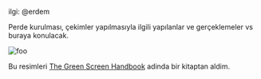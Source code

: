 ilgi: @erdem

Perde kurulması, çekimler yapılmasıyla ilgili yapılanlar ve gerçeklemeler vs buraya konulacak.

![foo](http://github.com/19bal/gait/blob/master/3-perde/croma1.png)

Bu resimleri [The Green Screen Handbook] adinda bir kitaptan aldim.

[The Green Screen Handbook]: http://www.mediafire.com/?0krn25mznxm

